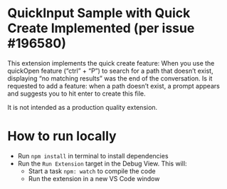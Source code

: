 # QuickInput Sample with Quick Create Implemented (per issue #196580)

This extension implements the quick create feature:
When you use the quickOpen feature (“ctrl” + “P”) to search for a path that doesn’t exist, displaying “no matching results” was the end of the conversation. Is it requested to add a feature: when a path doesn’t exist, a prompt appears and suggests you to hit enter to create this file. 


It is not intended as a production quality extension.


# How to run locally

- Run `npm install` in terminal to install dependencies
- Run the `Run Extension` target in the Debug View. This will:
	- Start a task `npm: watch` to compile the code
	- Run the extension in a new VS Code window
